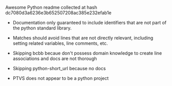 Awesome Python readme collected at hash dc7080d3a6236e3b652507208ac385e232efab1e

* Documentation only guaranteed to include identifiers that are not part of the python standard library.
* Matches should avoid lines that are not directly relevant, including setting related variables, line comments, etc.

* Skipping bcbb becaue don't possess domain knowledge to create line associations and docs are not thorough
* Skipping python-short_url because no docs
* PTVS does not appear to be a python project
